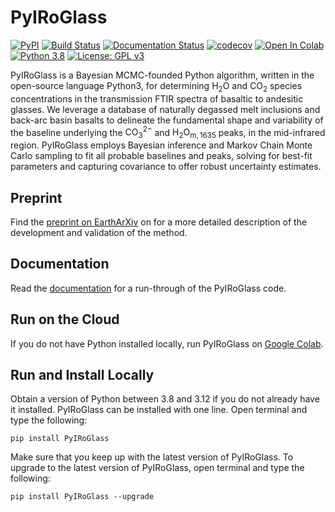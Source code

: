 # PyIRoGlass
[![PyPI](https://badgen.net/pypi/v/PyIRoGlass)](https://pypi.org/project/PyIRoGlass/)
[![Build Status](https://github.com/SarahShi/PyIRoGlass/actions/workflows/main.yml/badge.svg?branch=main)](https://github.com/SarahShi/PyIRoGlass/actions/workflows/main.yml)
[![Documentation Status](https://readthedocs.org/projects/pyiroglass/badge/?version=latest)](https://pyiroglass.readthedocs.io/en/latest/?badge=latest)
[![codecov](https://codecov.io/gh/SarahShi/PyIRoGlass/branch/main/graph/badge.svg)](https://codecov.io/gh/SarahShi/PyIRoGlass/branch/main)
[![Open In Colab](https://colab.research.google.com/assets/colab-badge.svg)](https://colab.research.google.com/github/SarahShi/PyIRoGlass/blob/main/PyIRoGlass_RUN_colab.ipynb)
[![Python 3.8](https://img.shields.io/badge/python-3.8+-blue.svg)](https://www.python.org/downloads/release/python-380/)
[![License: GPL v3](https://img.shields.io/badge/License-GPLv3-blue.svg)](https://www.gnu.org/licenses/gpl-3.0)

PyIRoGlass is a Bayesian MCMC-founded Python algorithm, written in the open-source language Python3, for determining $\mathrm{H_2O}$ and $\mathrm{CO_2}$ species concentrations in the transmission FTIR spectra of basaltic to andesitic glasses. We leverage a database of naturally degassed melt inclusions and back-arc basin basalts to delineate the fundamental shape and variability of the baseline underlying the $\mathrm{CO_{3}^{2-}}$ and $\mathrm{H_2O_{m, 1635}}$ peaks, in the mid-infrared region. PyIRoGlass employs Bayesian inference and Markov Chain Monte Carlo sampling to fit all probable baselines and peaks, solving for best-fit parameters and capturing covariance to offer robust uncertainty estimates.

## Preprint
Find the [preprint on EarthArXiv](https://eartharxiv.org/repository/view/6193/) on for a more detailed description of the development and validation of the method. 

## Documentation
Read the [documentation](https://pyiroglass.readthedocs.io/en/latest/) for a run-through of the PyIRoGlass code. 

## Run on the Cloud 
If you do not have Python installed locally, run PyIRoGlass on [Google Colab](https://colab.research.google.com/github/SarahShi/PyIRoGlass/blob/main/PyIRoGlass_RUN_colab.ipynb).

## Run and Install Locally
Obtain a version of Python between 3.8 and 3.12 if you do not already have it installed. PyIRoGlass can be installed with one line. Open terminal and type the following:

```
pip install PyIRoGlass
```

Make sure that you keep up with the latest version of PyIRoGlass. To upgrade to the latest version of PyIRoGlass, open terminal and type the following: 

```
pip install PyIRoGlass --upgrade
```
